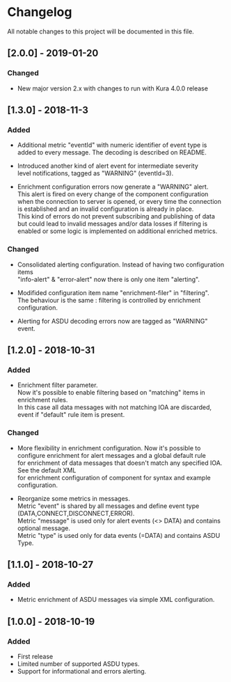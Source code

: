 # Changelog
All notable changes to this project will be documented in this file.

## [2.0.0] - 2019-01-20
### Changed
- New major version 2.x with changes to run with Kura 4.0.0 release
  
## [1.3.0] - 2018-11-3
### Added
- Additional metric "eventId" with numeric identifier of event type is  
  added to every message. The decoding is described on README.  

- Introduced another kind of alert event for intermediate severity  
  level notifications, tagged as "WARNING" (eventId=3).  
  
- Enrichment configuration errors now generate a "WARNING" alert.  
  This alert is fired on every change of the component configuration  
  when the connection to server is opened, or every time the connection  
  is established and an invalid configuration is already in place.  
  This kind of errors do not prevent subscribing and publishing of data  
  but could lead to invalid messages and/or data losses if filtering is  
  enabled or some logic is implemented on additional enriched metrics.  
   
### Changed
- Consolidated alerting configuration. Instead of having two configuration items  
  "info-alert" & "error-alert" now there is only one item "alerting".  

- Modifided configuration item name "enrichment-filer" in "filtering".  
  The behaviour is the same : filtering is controlled by enrichment configuration.  

- Alerting for ASDU decoding errors now are tagged as "WARNING" event.  

## [1.2.0] - 2018-10-31
### Added
- Enrichment filter parameter.  
  Now it's possible to enable filtering based on "matching" items in enrichment rules.  
  In this case all data messages with not matching IOA are discarded,
  event if "default" rule item is present.

### Changed
- More flexibility in enrichment configuration. 
  Now it's possible to configure enrichment for alert messages and a global default rule  
  for enrichment of data messages that doesn't match any specified IOA. See the default XML  
  for enrichment configuration of component for syntax and example configuration.  

- Reorganize some metrics in messages.   
  Metric "event" is shared by all messages and define event type (DATA,CONNECT,DISCONNECT,ERROR).  
  Metric "message" is used only for alert events (<> DATA) and contains optional message.  
  Metric "type" is used only for data events (=DATA) and contains ASDU Type.  

## [1.1.0] - 2018-10-27
### Added
- Metric enrichment of ASDU messages via simple XML configuration.

## [1.0.0] - 2018-10-19
### Added
- First release
- Limited number of supported ASDU types.
- Support for informational and errors alerting.

